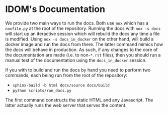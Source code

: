 # IDOM's Documentation

We provide two main ways to run the docs. Both use `nox` which has a `noxfile.py` at the
root of the repository. Running the docs with `nox -s docs` will start up an iteractive
session which will rebuild the docs any time a file is modified. Using `nox -s
docs_in_docker` on the other hand, will build a docker image and run the docs from
there. The latter command mimics how the docs will behave in production. As such, if any
changes to the core of the documentation are made (i.e. to non-`*.rst` files), then you
should run a manual test of the documentation using the `docs_in_docker` session.

If you with to build and run the docs by hand you need to perform two commands, each
being run from the root of the repository:

- `sphinx-build -b html docs/source docs/build`
- `python scripts/run_docs.py`

The first command constructs the static HTML and any Javascript. The latter actually
runs the web server that serves the content.

